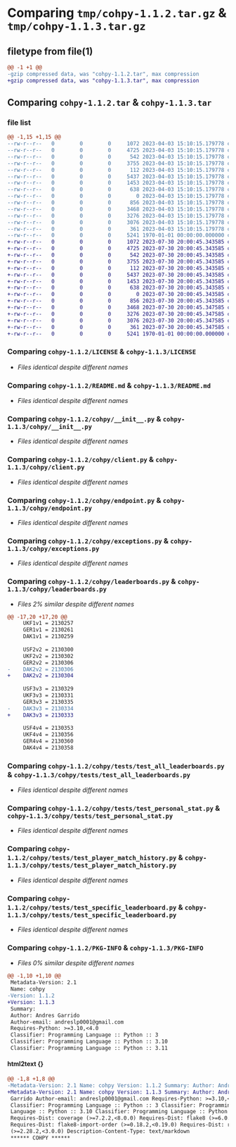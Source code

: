 # Comparing `tmp/cohpy-1.1.2.tar.gz` & `tmp/cohpy-1.1.3.tar.gz`

## filetype from file(1)

```diff
@@ -1 +1 @@
-gzip compressed data, was "cohpy-1.1.2.tar", max compression
+gzip compressed data, was "cohpy-1.1.3.tar", max compression
```

## Comparing `cohpy-1.1.2.tar` & `cohpy-1.1.3.tar`

### file list

```diff
@@ -1,15 +1,15 @@
--rw-r--r--   0        0        0     1072 2023-04-03 15:10:15.179778 cohpy-1.1.2/LICENSE
--rw-r--r--   0        0        0     4725 2023-04-03 15:10:15.179778 cohpy-1.1.2/README.md
--rw-r--r--   0        0        0      542 2023-04-03 15:10:15.179778 cohpy-1.1.2/cohpy/__init__.py
--rw-r--r--   0        0        0     3755 2023-04-03 15:10:15.179778 cohpy-1.1.2/cohpy/client.py
--rw-r--r--   0        0        0      112 2023-04-03 15:10:15.179778 cohpy-1.1.2/cohpy/constants.py
--rw-r--r--   0        0        0     5437 2023-04-03 15:10:15.179778 cohpy-1.1.2/cohpy/endpoint.py
--rw-r--r--   0        0        0     1453 2023-04-03 15:10:15.179778 cohpy-1.1.2/cohpy/exceptions.py
--rw-r--r--   0        0        0      638 2023-04-03 15:10:15.179778 cohpy-1.1.2/cohpy/leaderboards.py
--rw-r--r--   0        0        0        0 2023-04-03 15:10:15.179778 cohpy-1.1.2/cohpy/tests/__init__.py
--rw-r--r--   0        0        0      856 2023-04-03 15:10:15.179778 cohpy-1.1.2/cohpy/tests/test_all_leaderboards.py
--rw-r--r--   0        0        0     3468 2023-04-03 15:10:15.179778 cohpy-1.1.2/cohpy/tests/test_personal_stat.py
--rw-r--r--   0        0        0     3276 2023-04-03 15:10:15.179778 cohpy-1.1.2/cohpy/tests/test_player_match_history.py
--rw-r--r--   0        0        0     3076 2023-04-03 15:10:15.179778 cohpy-1.1.2/cohpy/tests/test_specific_leaderboard.py
--rw-r--r--   0        0        0      361 2023-04-03 15:10:15.179778 cohpy-1.1.2/pyproject.toml
--rw-r--r--   0        0        0     5241 1970-01-01 00:00:00.000000 cohpy-1.1.2/PKG-INFO
+-rw-r--r--   0        0        0     1072 2023-07-30 20:00:45.343585 cohpy-1.1.3/LICENSE
+-rw-r--r--   0        0        0     4725 2023-07-30 20:00:45.343585 cohpy-1.1.3/README.md
+-rw-r--r--   0        0        0      542 2023-07-30 20:00:45.343585 cohpy-1.1.3/cohpy/__init__.py
+-rw-r--r--   0        0        0     3755 2023-07-30 20:00:45.343585 cohpy-1.1.3/cohpy/client.py
+-rw-r--r--   0        0        0      112 2023-07-30 20:00:45.343585 cohpy-1.1.3/cohpy/constants.py
+-rw-r--r--   0        0        0     5437 2023-07-30 20:00:45.343585 cohpy-1.1.3/cohpy/endpoint.py
+-rw-r--r--   0        0        0     1453 2023-07-30 20:00:45.343585 cohpy-1.1.3/cohpy/exceptions.py
+-rw-r--r--   0        0        0      638 2023-07-30 20:00:45.343585 cohpy-1.1.3/cohpy/leaderboards.py
+-rw-r--r--   0        0        0        0 2023-07-30 20:00:45.343585 cohpy-1.1.3/cohpy/tests/__init__.py
+-rw-r--r--   0        0        0      856 2023-07-30 20:00:45.343585 cohpy-1.1.3/cohpy/tests/test_all_leaderboards.py
+-rw-r--r--   0        0        0     3468 2023-07-30 20:00:45.347585 cohpy-1.1.3/cohpy/tests/test_personal_stat.py
+-rw-r--r--   0        0        0     3276 2023-07-30 20:00:45.347585 cohpy-1.1.3/cohpy/tests/test_player_match_history.py
+-rw-r--r--   0        0        0     3076 2023-07-30 20:00:45.347585 cohpy-1.1.3/cohpy/tests/test_specific_leaderboard.py
+-rw-r--r--   0        0        0      361 2023-07-30 20:00:45.347585 cohpy-1.1.3/pyproject.toml
+-rw-r--r--   0        0        0     5241 1970-01-01 00:00:00.000000 cohpy-1.1.3/PKG-INFO
```

### Comparing `cohpy-1.1.2/LICENSE` & `cohpy-1.1.3/LICENSE`

 * *Files identical despite different names*

### Comparing `cohpy-1.1.2/README.md` & `cohpy-1.1.3/README.md`

 * *Files identical despite different names*

### Comparing `cohpy-1.1.2/cohpy/__init__.py` & `cohpy-1.1.3/cohpy/__init__.py`

 * *Files identical despite different names*

### Comparing `cohpy-1.1.2/cohpy/client.py` & `cohpy-1.1.3/cohpy/client.py`

 * *Files identical despite different names*

### Comparing `cohpy-1.1.2/cohpy/endpoint.py` & `cohpy-1.1.3/cohpy/endpoint.py`

 * *Files identical despite different names*

### Comparing `cohpy-1.1.2/cohpy/exceptions.py` & `cohpy-1.1.3/cohpy/exceptions.py`

 * *Files identical despite different names*

### Comparing `cohpy-1.1.2/cohpy/leaderboards.py` & `cohpy-1.1.3/cohpy/leaderboards.py`

 * *Files 2% similar despite different names*

```diff
@@ -17,20 +17,20 @@
     UKF1v1 = 2130257
     GER1v1 = 2130261
     DAK1v1 = 2130259
 
     USF2v2 = 2130300
     UKF2v2 = 2130302
     GER2v2 = 2130306
-    DAK2v2 = 2130306
+    DAK2v2 = 2130304
 
     USF3v3 = 2130329
     UKF3v3 = 2130331
     GER3v3 = 2130335
-    DAK3v3 = 2130334
+    DAK3v3 = 2130333
 
     USF4v4 = 2130353
     UKF4v4 = 2130356
     GER4v4 = 2130360
     DAK4v4 = 2130358
```

### Comparing `cohpy-1.1.2/cohpy/tests/test_all_leaderboards.py` & `cohpy-1.1.3/cohpy/tests/test_all_leaderboards.py`

 * *Files identical despite different names*

### Comparing `cohpy-1.1.2/cohpy/tests/test_personal_stat.py` & `cohpy-1.1.3/cohpy/tests/test_personal_stat.py`

 * *Files identical despite different names*

### Comparing `cohpy-1.1.2/cohpy/tests/test_player_match_history.py` & `cohpy-1.1.3/cohpy/tests/test_player_match_history.py`

 * *Files identical despite different names*

### Comparing `cohpy-1.1.2/cohpy/tests/test_specific_leaderboard.py` & `cohpy-1.1.3/cohpy/tests/test_specific_leaderboard.py`

 * *Files identical despite different names*

### Comparing `cohpy-1.1.2/PKG-INFO` & `cohpy-1.1.3/PKG-INFO`

 * *Files 0% similar despite different names*

```diff
@@ -1,10 +1,10 @@
 Metadata-Version: 2.1
 Name: cohpy
-Version: 1.1.2
+Version: 1.1.3
 Summary: 
 Author: Andres Garrido
 Author-email: andreslp0001@gmail.com
 Requires-Python: >=3.10,<4.0
 Classifier: Programming Language :: Python :: 3
 Classifier: Programming Language :: Python :: 3.10
 Classifier: Programming Language :: Python :: 3.11
```

#### html2text {}

```diff
@@ -1,8 +1,8 @@
-Metadata-Version: 2.1 Name: cohpy Version: 1.1.2 Summary: Author: Andres
+Metadata-Version: 2.1 Name: cohpy Version: 1.1.3 Summary: Author: Andres
 Garrido Author-email: andreslp0001@gmail.com Requires-Python: >=3.10,<4.0
 Classifier: Programming Language :: Python :: 3 Classifier: Programming
 Language :: Python :: 3.10 Classifier: Programming Language :: Python :: 3.11
 Requires-Dist: coverage (>=7.2.2,<8.0.0) Requires-Dist: flake8 (>=6.0.0,<7.0.0)
 Requires-Dist: flake8-import-order (>=0.18.2,<0.19.0) Requires-Dist: requests
 (>=2.28.2,<3.0.0) Description-Content-Type: text/markdown
 ****** COHPY ******
```

